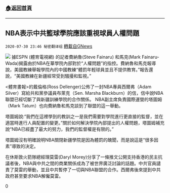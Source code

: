 ###  [:house:返回首頁](https://github.com/ourhimalayas/txt)
---

## NBA表示中共籃球學院應該重視球員人權問題
`2020-07-30 23:46 秘密翻译组` [轉載自GNews](https://gnews.org/zh-hant/281011/)

![](https://s3.amazonaws.com/gnews-media-offload/wp-content/uploads/2020/07/30233909/1-168.png)
據ESPN (體育電視網) 的記者費納魯(Steve Fainaru) 和馬克(Mark Fainaru-Wada)揭露由於NBA在華學院內部對於“人權問題”的指控。費納魯和馬克報導說，美國教練舉報學院內的中國教練“體罰年輕球員並且不提供教育。”報告還說，“美國教練在新疆經常受到騷擾和監視。”

&lt;體育畫報&gt;的戴倫格(Ross Dellenger)公佈了一封NBA專員西爾弗（Adam Silver）寫給共和黨參議員布萊克（Sen. Marsha Blackburn）的信，信中說NBA聯盟已經切斷了與新疆訓練學院的合作關係。 NBA副主席負責國際運營的塔圖姆（Mark Tatum）也向費納魯和馬克談到了聯盟的這一舉動。

塔圖姆說:“我們在這裡學到的教訓之一是我們需要對學院進行更直接的監督，並在適當時進行人員配置的變更。”關於如何解決學院內部提出的人權問題，塔圖姆補充說“NBA已經盡了最大的努力，我們的監督權是有限的。”

塔圖姆沒有明確說明NBA關閉新疆學院是因為體罰的醜聞，而是說這是“很多因素”導致的決定。

在休斯敦火箭隊總經理莫雷(Daryl Morey)分享了一條推文公開支持香港的民主抗議者後，NBA與中共之間的商業關係成為了被世界廣泛討論的話題。中共官員譴責了莫雷的舉動，並且中共暫停了一切與NBA聯盟的合作。西爾弗後來提到中共政府甚至要求NBA解僱莫雷。

0

